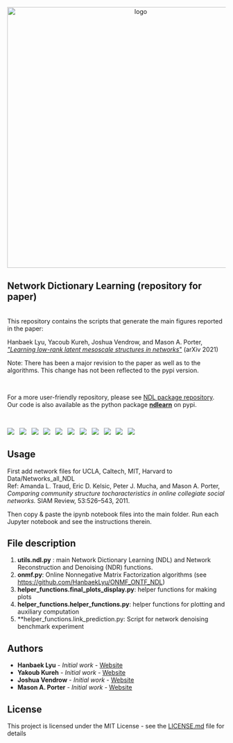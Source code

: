 <p align="center">
<img width="600" src="https://github.com/HanbaekLyu/NDL_paper/blob/main/Figures/NDL_logo1.png?raw=true" alt="logo">
</p>


## Network Dictionary Learning (repository for paper)

<br/> This repository contains the scripts that generate the main figures reported in the paper: <br/>


Hanbaek Lyu, Yacoub Kureh, Joshua Vendrow, and Mason A. Porter,\
[*"Learning low-rank latent mesoscale structures in networks*"](https://arxiv.org/abs/2102.06984) (arXiv 2021)

Note: There has been a major revision to the paper as well as to the algorithms. This change has not been reflected to the pypi version. 

&nbsp;

For a more user-friendly repository, please see [NDL package repository](https://github.com/jvendrow/Network-Dictionary-Learning).\
Our code is also available as the python package [**ndlearn**](https://pypi.org/project/ndlearn/) on pypi.
 

&nbsp;

![](Figures/Figure1.png)
&nbsp;
![](Figures/Figure2.png)
&nbsp;
![](Figures/Figure3.png)
&nbsp;
![](Figures/Figure4.png)
&nbsp;
![](Figures/Figure5.png)
&nbsp;
![](Figures/Figure6.png)
&nbsp;
![](Figures/Figure7.png)
&nbsp;
![](Figures/Figure8.png)
&nbsp;
![](Figures/Figure9.png)
&nbsp;
![](Figures/Figure10.png)
&nbsp;
![](Figures/Figure11.png)
&nbsp;


## Usage

First add network files for UCLA, Caltech, MIT, Harvard to Data/Networks_all_NDL\
Ref: Amanda L. Traud, Eric D. Kelsic, Peter J. Mucha, and Mason A. Porter,\
*Comparing community structure tocharacteristics in online collegiate social networks.* SIAM Review, 53:526–543, 2011.
&nbsp;

Then copy & paste the ipynb notebook files into the main folder. Run each Jupyter notebook and see the instructions therein. 

## File description 

  1. **utils.ndl.py** : main Network Dictionary Learning (NDL) and Network Reconstruction and Denoising (NDR) functions. 
  2. **onmf.py**: Online Nonnegative Matrix Factorization algorithms (see https://github.com/HanbaekLyu/ONMF_ONTF_NDL)
  3. **helper_functions.final_plots_display.py**: helper functions for making plots 
  4. **helper_functions.helper_functions.py**: helper functions for plotting and auxiliary computation 
  5. **helper_functions.link_prediction.py: Script for network denoising benchmark experiment 
  
## Authors

* **Hanbaek Lyu** - *Initial work* - [Website](https://hanbaeklyu.com)
* **Yakoub Kureh** - *Initial work* - [Website](https://www.math.ucla.edu/~ykureh/)
* **Joshua Vendrow** - *Initial work* - [Website](https://www.joshvendrow.com)
* **Mason A. Porter** - *Initial work* - [Website](https://www.math.ucla.edu/~mason/)

## License

This project is licensed under the MIT License - see the [LICENSE.md](LICENSE.md) file for details

